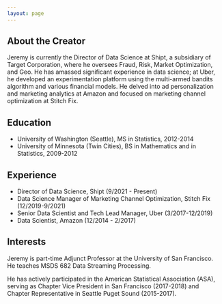 ```yaml
---
layout: page
---
```


## About the Creator

Jeremy is currently the Director of Data Science at Shipt, a subsidiary of Target Corporation, where he oversees Fraud, Risk, Market Optimization, and Geo. He has amassed significant experience in data science; at Uber, he developed an experimentation platform using the multi-armed bandits algorithm and various financial models. He delved into ad personalization and marketing analytics at Amazon and focused on marketing channel optimization at Stitch Fix.

## Education

- University of Washington (Seattle), MS in Statistics, 2012-2014
- University of Minnesota (Twin Cities), BS in Mathematics and in Statistics, 2009-2012

## Experience

- Director of Data Science, Shipt (9/2021 - Present)
- Data Science Manager of Marketing Channel Optimization, Stitch Fix (12/2019-9/2021)
- Senior Data Scientist and Tech Lead Manager, Uber (3/2017-12/2019)
- Data Scientist, Amazon (12/2014 - 2/2017)

## Interests

Jeremy is part-time Adjunct Professor at the University of San Francisco. He teaches MSDS 682 Data Streaming Processing. 

He has actively participated in the American Statistical Association (ASA), serving as Chapter Vice President in San Francisco (2017-2018) and Chapter Representative in Seattle Puget Sound (2015-2017).